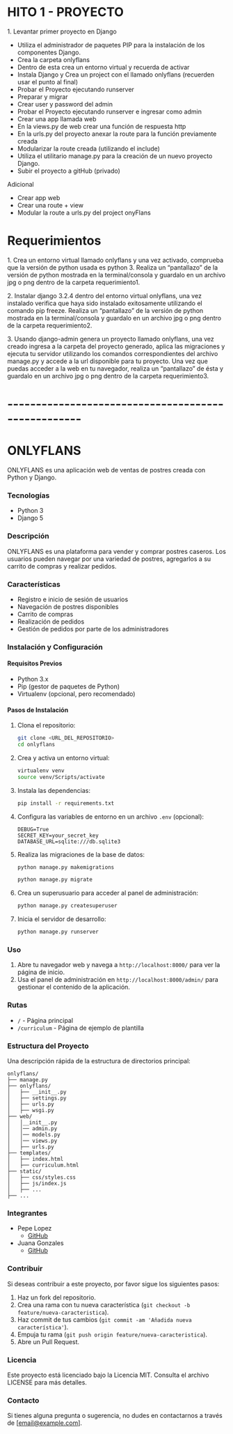 # HITO 1 - PROYECTO

1.⁠ ⁠Levantar primer proyecto en Django

- Utiliza el administrador de paquetes PIP para la instalación de los componentes Django.
- Crea la carpeta onlyflans
- Dentro de esta crea un entorno virtual y recuerda de activar
- Instala Django y Crea un project con el llamado onlyflans (recuerden usar el punto al final)
- Probar el Proyecto ejecutando runserver
- Preparar y migrar
- Crear user y password del admin
- Probar el Proyecto ejecutando runserver e ingresar como admin
- Crear una app llamada web
- En la views.py de web crear una función de respuesta http
- En la urls.py del proyecto anexar la route para la función previamente creada
- Modularizar la route creada (utilizando el include)
- Utiliza el utilitario manage.py para la creación de un nuevo proyecto Django.
- Subir el proyecto a gitHub (privado)

Adicional

- Crear app web
- Crear una route + view
- Modular la route a urls.py del project onyFlans

# Requerimientos

1.⁠ ⁠Crea un entorno virtual llamado onlyflans y una vez activado, comprueba que la versión de python usada es python 3. Realiza un “pantallazo” de la versión de python mostrada en la terminal/consola y guardalo en un archivo jpg o png dentro de la carpeta requerimiento1.

2.⁠ ⁠Instalar django 3.2.4 dentro del entorno virtual onlyflans, una vez instalado verifica que
haya sido instalado exitosamente utilizando el comando pip freeze. Realiza un
“pantallazo” de la versión de python mostrada en la terminal/consola y guardalo en un
archivo jpg o png dentro de la carpeta requerimiento2.

3.⁠ ⁠Usando django-admin genera un proyecto llamado onlyflans, una vez creado ingresa
a la carpeta del proyecto generado, aplica las migraciones y ejecuta tu servidor
utilizando los comandos correspondientes del archivo manage.py y accede a la url
disponible para tu proyecto. Una vez que puedas acceder a la web en tu navegador,
realiza un “pantallazo” de ésta y guardalo en un archivo jpg o png dentro de la carpeta
requerimiento3.

# ---------------------------------------------------

# ONLYFLANS

ONLYFLANS es una aplicación web de ventas de postres creada con Python y Django.

### Tecnologías

- Python 3
- Django 5

### Descripción

ONLYFLANS es una plataforma para vender y comprar postres caseros. Los usuarios pueden navegar por una variedad de postres, agregarlos a su carrito de compras y realizar pedidos.

### Características

- Registro e inicio de sesión de usuarios
- Navegación de postres disponibles
- Carrito de compras
- Realización de pedidos
- Gestión de pedidos por parte de los administradores

### Instalación y Configuración

#### Requisitos Previos

- Python 3.x
- Pip (gestor de paquetes de Python)
- Virtualenv (opcional, pero recomendado)

#### Pasos de Instalación

1. Clona el repositorio:

   ```bash
   git clone <URL_DEL_REPOSITORIO>
   cd onlyflans
   ```

2. Crea y activa un entorno virtual:

   ```bash
   virtualenv venv
   source venv/Scripts/activate
   ```

3. Instala las dependencias:

   ```bash
   pip install -r requirements.txt
   ```

4. Configura las variables de entorno en un archivo `.env` (opcional):

   ```env
   DEBUG=True
   SECRET_KEY=your_secret_key
   DATABASE_URL=sqlite:///db.sqlite3
   ```

5. Realiza las migraciones de la base de datos:

   ```bash
   python manage.py makemigrations
   ```

   ```bash
   python manage.py migrate
   ```

6. Crea un superusuario para acceder al panel de administración:

   ```bash
   python manage.py createsuperuser
   ```

7. Inicia el servidor de desarrollo:
   ```bash
   python manage.py runserver
   ```

### Uso

1. Abre tu navegador web y navega a `http://localhost:8000/` para ver la página de inicio.
2. Usa el panel de administración en `http://localhost:8000/admin/` para gestionar el contenido de la aplicación.

### Rutas

- `/` - Página principal
- `/curriculum` - Página de ejemplo de plantilla

### Estructura del Proyecto

Una descripción rápida de la estructura de directorios principal:

```plaintext
onlyflans/
├── manage.py
├── onlyflans/
│   ├── __init__.py
│   ├── settings.py
│   ├── urls.py
│   ├── wsgi.py
├── web/
│   │__init__.py
│   │── admin.py
│   │── models.py
│   │── views.py
│   ├── urls.py
├── templates/
│   ├── index.html
│   ├── curriculum.html
├── static/
│   ├── css/styles.css
│   ├── js/index.js
│   ├── ...
├── ...
```

### Integrantes

- Pepe Lopez
  - [GitHub](<enlace github>)
- Juana Gonzales
  - [GitHub](<enlace github>)

### Contribuir

Si deseas contribuir a este proyecto, por favor sigue los siguientes pasos:

1. Haz un fork del repositorio.
2. Crea una rama con tu nueva característica (`git checkout -b feature/nueva-caracteristica`).
3. Haz commit de tus cambios (`git commit -am 'Añadida nueva característica'`).
4. Empuja tu rama (`git push origin feature/nueva-caracteristica`).
5. Abre un Pull Request.

### Licencia

Este proyecto está licenciado bajo la Licencia MIT. Consulta el archivo LICENSE para más detalles.

### Contacto

Si tienes alguna pregunta o sugerencia, no dudes en contactarnos a través de [email@example.com].
